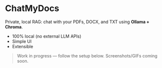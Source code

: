 # ChatMyDocs

Private, local RAG: chat with your PDFs, DOCX, and TXT using **Ollama + Chroma**.
- 100% local (no external LLM APIs)
- Simple UI
- Extensible

> Work in progress — follow the setup below. Screenshots/GIFs coming soon.
